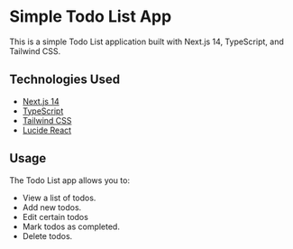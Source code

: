 # Simple Todo List App

This is a simple Todo List application built with Next.js 14, TypeScript, and Tailwind CSS.

## Technologies Used

- [Next.js 14](https://nextjs.org/)
- [TypeScript](https://www.typescriptlang.org/)
- [Tailwind CSS](https://tailwindcss.com/)
- [Lucide React](https://lucide.dev/)


## Usage

The Todo List app allows you to:

- View a list of todos.
- Add new todos.
- Edit certain todos
- Mark todos as completed.
- Delete todos.
